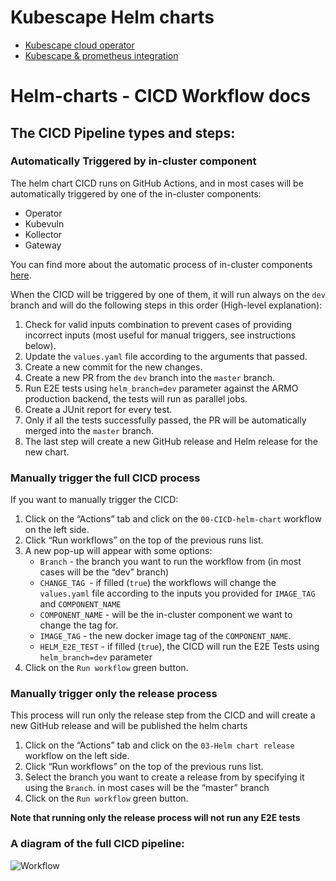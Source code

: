 # Kubescape Helm charts

* [Kubescape cloud operator](charts/kubescape-cloud-operator/README.md)
* [Kubescape & prometheus integration](charts/kubescape-prometheus-integrator/README.md)

# Helm-charts - CICD Workflow docs


## The CICD Pipeline types and steps:

### Automatically Triggered by in-cluster component

The helm chart CICD runs on GitHub Actions, and in most cases will be automatically triggered by one of the in-cluster components:
* Operator
* Kubevuln
* Kollector
* Gateway

You can find more about the automatic process of in-cluster components [here](https://github.com/kubescape/workflows/blob/main/README.md).

When the CICD will be triggered by one of them, it will run always on the ```dev``` branch and will do the following steps in this order (High-level explanation):

1. Check for valid inputs combination to prevent cases of providing incorrect inputs (most useful for manual triggers, see instructions below).
2. Update the ```values.yaml``` file according to the arguments that passed.
3. Create a new commit for the new changes.
4. Create a new PR from the ```dev``` branch into the ```master``` branch.
5. Run E2E tests using ```helm_branch=dev``` parameter against the ARMO production backend, the tests will run as parallel jobs.
6. Create a JUnit report for every test.
7. Only if all the tests successfully passed, the PR will be automatically merged into the ```master``` branch.
8. The last step will create a new GitHub release and Helm release for the new chart.


### Manually trigger the full CICD process
If you want to manually trigger the CICD:
1. Click on the “Actions” tab and click on the ```00-CICD-helm-chart``` workflow on the left side.
2. Click “Run workflows” on the top of the previous runs list.
3. A new pop-up will appear with some options:
    * ```Branch``` - the branch you want to run the workflow from (in most cases will be the “dev” branch)
    * ```CHANGE_TAG ```- if filled (```true```) the workflows will change the ```values.yaml``` file according to the inputs you provided for ```IMAGE_TAG``` and ```COMPONENT_NAME```
    * ```COMPONENT_NAME``` - will be the in-cluster component we want to change the tag for.
    * ```IMAGE_TAG``` - the new docker image tag of the ```COMPONENT_NAME```.
    * ```HELM_E2E_TEST``` - if filled (```true```), the CICD will run the E2E Tests using ```helm_branch=dev``` parameter
4. Click on the ```Run workflow``` green button.



### Manually trigger only the release process

This process will run only the release step from the CICD and will create a new GitHub release and will be published the helm charts

1. Click on the “Actions” tab and click on the ```03-Helm chart release ``` workflow on the left side.
2. Click “Run workflows” on the top of the previous runs list.
3. Select the branch you want to create a release from by specifying it using the  ```Branch```. in most cases will be the “master” branch
4. Click on the ```Run workflow``` green button.

**Note that running only the release process will not run any E2E tests**

### A diagram of the full CICD pipeline:
![Workflow](https://raw.githubusercontent.com/kubescape/workflows/main/assets/incluster_component_flow.jpeg)